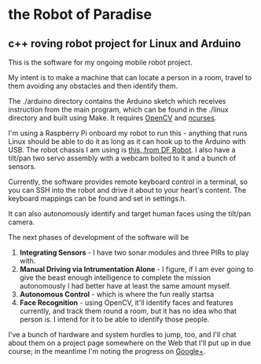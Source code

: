 the Robot of Paradise
=====

c++ roving robot project for Linux and Arduino
-----

This is the software for my ongoing mobile robot project.

My intent is to make a machine that can locate a person in a room, travel to them avoiding any obstacles and then identify them.

The ./arduino directory contains the Arduino sketch which receives instruction from the main program, which can be found in the ./linux directory and built using Make.  It requires [OpenCV](http://opencv.org/) and [ncurses](http://www.gnu.org/software/ncurses/).

I'm using a Raspberry Pi onboard my robot to run this - anything that runs Linux should be able to do it as long as it can hook up to the Arduino with USB.  The robot chassis I am using is [this, from DF Robot](http://www.dfrobot.com/index.php?route=product/product&filter_name=pirate%204wd&product_id=97#.U6ixLnVdUbw).  I also have a tilt/pan two servo assembly with a webcam bolted to it and a bunch of sensors.

Currently, the software provides remote keyboard control in a terminal, so you can SSH into the robot and drive it about to your heart's content.  The keyboard mappings can be found and set in settings.h.

It can also autonomously identify and target human faces using the tilt/pan camera.

The next phases of development of the software will be 

1. **Integrating Sensors** - I have two sonar modules and three PIRs to play with.
2. **Manual Driving via Intrumentation Alone** - I figure, if I am ever going to give the beast enough intelligence to complete the mission autonomously I had better have at least the same amount myself.
3. **Autonomous Control** - which is where the fun really startsa
4. **Face Recognition** - using OpenCV, it'll identify faces and features currently, and track them round a room, but it has no idea who that person is.  I intend for it to be able to identify those people.

I've a bunch of hardware and system hurdles to jump, too, and I'll chat about them on
a project page somewhere on the Web that I'll put up in due course; in the meantime I'm noting the progress on [Google+](https://plus.google.com/u/0/+AlexLydiate/posts).

